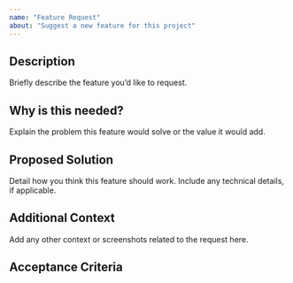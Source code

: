 ```yaml
---
name: "Feature Request"
about: "Suggest a new feature for this project"
---
```


## Description
Briefly describe the feature you’d like to request.

## Why is this needed?
Explain the problem this feature would solve or the value it would add.

## Proposed Solution
Detail how you think this feature should work. Include any technical details, if applicable.

## Additional Context
Add any other context or screenshots related to the request here.

## Acceptance Criteria
